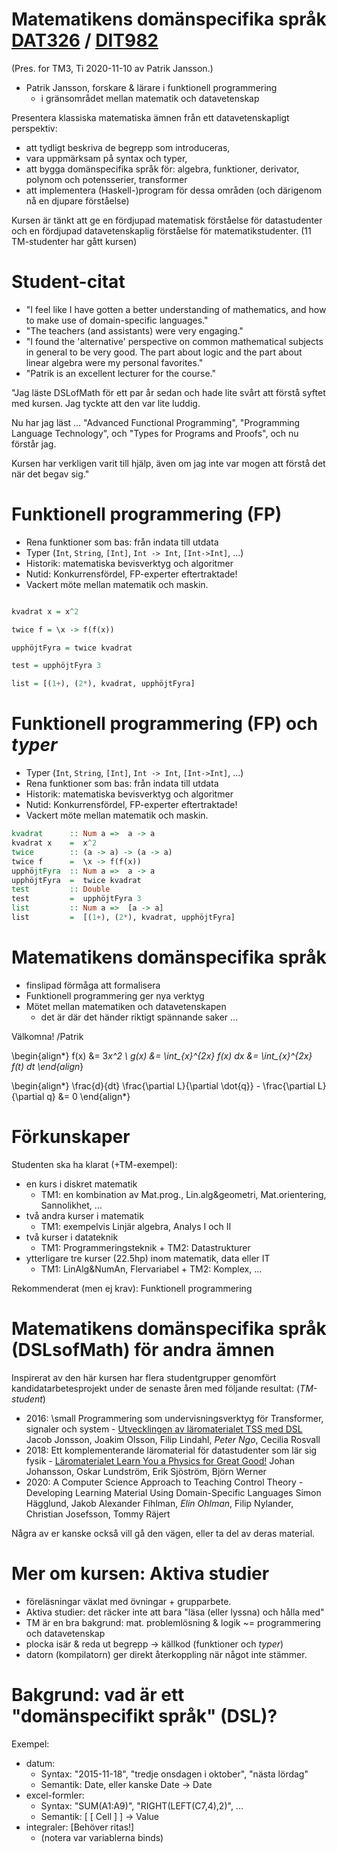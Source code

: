 # Matematikens domänspecifika språk [DAT326](https://www.student.chalmers.se/sp/course?course_id=30199) / [DIT982](http://kursplaner.gu.se/english/DIT982.pdf)
(Pres. for TM3, Ti 2020-11-10 av Patrik Jansson.)

* Patrik Jansson, forskare & lärare i funktionell programmering
    * i gränsområdet mellan matematik och datavetenskap

Presentera klassiska matematiska ämnen från ett datavetenskapligt perspektiv:

* att tydligt beskriva de begrepp som introduceras,
* vara uppmärksam på syntax och typer,
* att bygga domänspecifika språk för: algebra, funktioner, derivator, polynom och potensserier, transformer
* att implementera (Haskell-)program för dessa områden (och därigenom nå en djupare förståelse)

Kursen är tänkt att ge en fördjupad matematisk förståelse för
datastudenter och en fördjupad datavetenskaplig förståelse för
matematikstudenter. (11 TM-studenter har gått kursen)

# Student-citat

* "I feel like I have gotten a better understanding of mathematics, and how to make use of domain-specific languages."
* "The teachers (and assistants) were very engaging."
* "I found the 'alternative' perspective on common mathematical subjects in general to be very good. The part about logic and the part about linear algebra were my personal favorites."
* "Patrik is an excellent lecturer for the course."

"Jag läste DSLofMath för ett par år sedan och hade lite svårt att förstå syftet med kursen. Jag tyckte att den var lite luddig.

Nu har jag läst ... "Advanced Functional Programming", "Programming Language Technology", och "Types for Programs and Proofs", och nu förstår jag.

Kursen har verkligen varit till hjälp, även om jag inte var mogen att förstå det när det begav sig."

# Funktionell programmering (FP)

* Rena funktioner som bas: från indata till utdata
* Typer (`Int`, `String`, `[Int]`, `Int -> Int`, `[Int->Int]`, ...)
* Historik: matematiska bevisverktyg och algoritmer
* Nutid: Konkurrensfördel, FP-experter eftertraktade!
* Vackert möte mellan matematik och maskin.

```haskell

kvadrat x = x^2

twice f = \x -> f(f(x))

upphöjtFyra = twice kvadrat

test = upphöjtFyra 3

list = [(1+), (2*), kvadrat, upphöjtFyra]
```

# Funktionell programmering (FP) och *typer*

* Typer (`Int`, `String`, `[Int]`, `Int -> Int`, `[Int->Int]`, ...)
* Rena funktioner som bas: från indata till utdata
* Historik: matematiska bevisverktyg och algoritmer
* Nutid: Konkurrensfördel, FP-experter eftertraktade!
* Vackert möte mellan matematik och maskin.

```haskell
kvadrat      :: Num a =>  a -> a
kvadrat x    =  x^2
twice        :: (a -> a) -> (a -> a)
twice f      =  \x -> f(f(x))
upphöjtFyra  :: Num a =>  a -> a
upphöjtFyra  =  twice kvadrat
test         :: Double
test         =  upphöjtFyra 3
list         :: Num a =>  [a -> a]
list         =  [(1+), (2*), kvadrat, upphöjtFyra]
```

# Matematikens domänspecifika språk

* finslipad förmåga att formalisera
* Funktionell programmering ger nya verktyg
* Mötet mellan matematiken och datavetenskapen
    * det är där det händer riktigt spännande saker ...

Välkomna!
/Patrik

\begin{align*}
   f(x) &= 3*x^2
\\ g(x) &= \int_{x}^{2x} f(x) dx &= \int_{x}^{2x} f(t) dt
\end{align*}

\begin{align*}
\frac{d}{dt} \frac{\partial L}{\partial \dot{q}} - \frac{\partial L}{\partial q} &= 0
\end{align*}

# Förkunskaper

Studenten ska ha klarat (+TM-exempel):

* en kurs i diskret matematik
    * TM1: en kombination av Mat.prog., Lin.alg&geometri, Mat.orientering, Sannolikhet, ...
* två andra kurser i matematik
    * TM1: exempelvis Linjär algebra, Analys I och II
* två kurser i datateknik
    * TM1: Programmeringsteknik + TM2: Datastrukturer
* ytterligare tre kurser (22.5hp) inom matematik, data eller IT
    * TM1: LinAlg&NumAn, Flervariabel + TM2: Komplex, ...

Rekommenderat (men ej krav): Funktionell programmering

# Matematikens domänspecifika språk (DSLsofMath) för andra ämnen

Inspirerat av den här kursen har flera studentgrupper genomfört kandidatarbetesprojekt under de senaste åren med följande resultat: (*TM-student*)

+ 2016: \small Programmering som undervisningsverktyg för Transformer, signaler och system - [Utvecklingen av läromaterialet TSS med DSL](https://hdl.handle.net/20.500.12380/243894)
  Jacob Jonsson, Joakim Olsson, Filip Lindahl, *Peter Ngo*, Cecilia Rosvall
+ 2018: Ett komplementerande läromaterial för datastudenter som lär sig fysik - [Läromaterialet Learn You a Physics for Great
Good!](https://hdl.handle.net/20.500.12380/256122)
  Johan Johansson, Oskar Lundström, Erik Sjöström, Björn Werner
+ 2020: A Computer Science Approach to Teaching Control Theory - Developing Learning Material Using Domain-Specific Languages
  Simon Hägglund, Jakob Alexander Fihlman, *Elin Ohlman*, Filip Nylander, Christian Josefsson, Tommy Räjert

Några av er kanske också vill gå den vägen, eller ta del av deras material.





# Mer om kursen: Aktiva studier

* föreläsningar växlat med övningar + grupparbete.
* Aktiva studier: det räcker inte att bara "läsa (eller lyssna) och hålla med"
* TM är en bra bakgrund: mat. problemlösning & logik ~= programmering och datavetenskap
* plocka isär & reda ut begrepp -> källkod (funktioner och *typer*)
* datorn (kompilatorn) ger direkt återkoppling när något inte stämmer.

# Bakgrund: vad är ett "domänspecifikt språk" (DSL)?

Exempel:

* datum:
    * Syntax: "2015-11-18", "tredje onsdagen i oktober", "nästa lördag"
    * Semantik: Date, eller kanske Date -> Date
* excel-formler:
    * Syntax: "SUM(A1:A9)", "RIGHT(LEFT(C7,4),2)", ...
    * Semantik: [ [ Cell ] ] -> Value
* integraler: [Behöver ritas!]
    * (notera var variablerna binds)
